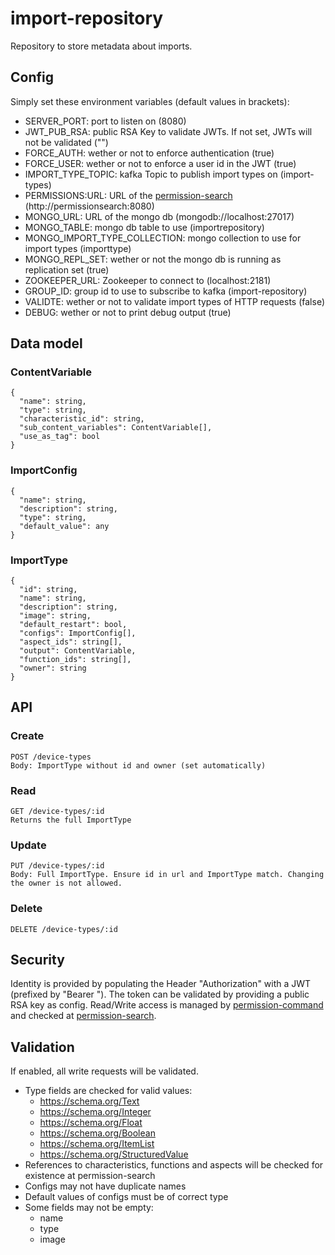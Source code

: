 # import-repository

Repository to store metadata about imports.

## Config

Simply set these environment variables (default values in brackets):
*    SERVER_PORT: port to listen on (8080)
*    JWT_PUB_RSA: public RSA Key to validate JWTs. If not set, JWTs will not be validated ("")
*    FORCE_AUTH: wether or not to enforce authentication (true)
*    FORCE_USER: wether or not to enforce a user id in the JWT (true)
*    IMPORT_TYPE_TOPIC: kafka Topic to publish import types on (import-types)
*    PERMISSIONS:URL: URL of the [permission-search](https://github.com/SENERGY-Platform/permission-search) (http://permissionsearch:8080)
*    MONGO_URL: URL of the mongo db (mongodb://localhost:27017)
*    MONGO_TABLE: mongo db table to use (importrepository)
*    MONGO_IMPORT_TYPE_COLLECTION: mongo collection to use for import types (importtype)
*    MONGO_REPL_SET: wether or not the mongo db is running as replication set (true)
*    ZOOKEEPER_URL: Zookeeper to connect to (localhost:2181)
*    GROUP_ID: group id to use to subscribe to kafka (import-repository)
*    VALIDTE: wether or not to validate import types of HTTP requests (false)
*    DEBUG: wether or not to print debug output (true)

## Data model

### ContentVariable
```
{
  "name": string,  
  "type": string,  
  "characteristic_id": string,  
  "sub_content_variables": ContentVariable[],
  "use_as_tag": bool
}
```

### ImportConfig
```
{
  "name": string,
  "description": string,
  "type": string,
  "default_value": any
}
```

### ImportType
```
{
  "id": string,
  "name": string,
  "description": string,
  "image": string,
  "default_restart": bool,
  "configs": ImportConfig[],
  "aspect_ids": string[],
  "output": ContentVariable,
  "function_ids": string[],
  "owner": string
}
```

## API

### Create
```
POST /device-types
Body: ImportType without id and owner (set automatically)
```

### Read
```
GET /device-types/:id
Returns the full ImportType
```

### Update
```
PUT /device-types/:id
Body: Full ImportType. Ensure id in url and ImportType match. Changing the owner is not allowed.
```

### Delete
```
DELETE /device-types/:id
```

## Security
Identity is provided by populating the Header "Authorization" with a JWT (prefixed by "Bearer ").
The token can be validated by providing a public RSA key as config.
Read/Write access is managed by [permission-command](https://github.com/SENERGY-Platform/permission-command)
and checked at [permission-search](https://github.com/SENERGY-Platform/permission-search).

## Validation
If enabled, all write requests will be validated.
* Type fields are checked for valid values:
    * https://schema.org/Text
    * https://schema.org/Integer
    * https://schema.org/Float
    * https://schema.org/Boolean
    * https://schema.org/ItemList
    * https://schema.org/StructuredValue
* References to characteristics, functions and aspects will be checked for existence at permission-search
* Configs may not have duplicate names
* Default values of configs must be of correct type
* Some fields may not be empty:
    * name
    * type
    * image
